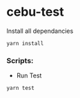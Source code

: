 # cebu-test

Install all dependancies

```
yarn install
```

### Scripts:

- Run Test

```
yarn test
```

